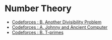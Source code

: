 # Number Theory

- [Codeforces : B. Another Divisibility Problem](https://codeforces.com/contest/2140/problem/B)
- [Codeforces : A. Johnny and Ancient Computer](https://codeforces.com/problemset/problem/1362/A)
- [Codeforces : B. T-primes](https://codeforces.com/contest/230/problem/B)
